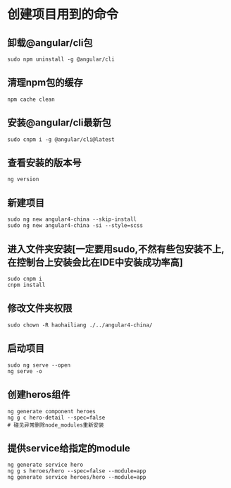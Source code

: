 # 创建项目用到的命令
## 卸载@angular/cli包
```
sudo npm uninstall -g @angular/cli
```
## 清理npm包的缓存
```
npm cache clean
```
## 安装@angular/cli最新包
```
sudo cnpm i -g @angular/cli@latest
```
## 查看安装的版本号
```
ng version
```
## 新建项目
```
sudo ng new angular4-china --skip-install
sudo ng new angular4-china -si --style=scss
```
## 进入文件夹安装[一定要用sudo,不然有些包安装不上, 在控制台上安装会比在IDE中安装成功率高]
```
sudo cnpm i
cnpm install
```
## 修改文件夹权限
```
sudo chown -R haohailiang ./../angular4-china/
```
## 启动项目
```
sudo ng serve --open
ng serve -o
```

## 创建heros组件
```
ng generate component heroes
ng g c hero-detail --spec=false
# 碰见异常删除node_modules重新安装
```
## 提供service给指定的module
```
ng generate service hero
ng g s heroes/hero --spec=false --module=app
ng generate service heroes/hero --module=app
```